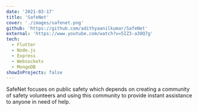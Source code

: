 ```yaml
---
date: '2021-03-17'
title: 'SafeNet'
cover: './images/safenet.png'
github: 'https://github.com/adithyaanilkumar/SafeNet'
external: 'https://www.youtube.com/watch?v=5IZ3-a3OQ7g'
tech:
  - Flutter
  - Node.js
  - Express
  - Websockets
  - MongoDB
showInProjects: false
---
```


SafeNet focuses on public safety which depends on creating a community of safety volunteers and using this community to provide instant assistance to anyone in need of help.
